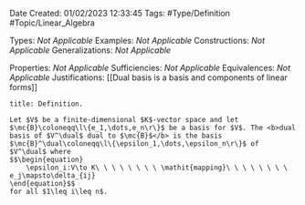 <div class="topSpace"></div>

Date Created: 01/02/2023 12:33:45
Tags: #Type/Definition #Topic/Linear_Algebra

Types: <i>Not Applicable</i>
Examples: <i>Not Applicable</i>
Constructions: <i>Not Applicable</i>
Generalizations: <i>Not Applicable</i>

Properties: <i>Not Applicable</i>
Sufficiencies: <i>Not Applicable</i>
Equivalences: <i>Not Applicable</i>
Justifications: [[Dual basis is a basis and components of linear forms]]

``` ad-Definition
title: Definition.

Let $V$ be a finite-dimensional $K$-vector space and let $\mc{B}\coloneqq\l\{e_1,\dots,e_n\r\}$ be a basis for $V$. The <b>dual basis of $V^\dual$ dual to $\mc{B}$</b> is the basis $\mc{B}^\dual\coloneqq\l\{\epsilon_1,\dots,\epsilon_n\r\}$ of $V^\dual$ where
$$\begin{equation}
    \epsilon_i:V\to K\ \ \ \ \ \ \ \ \mathit{mapping}\ \ \ \ \ \ \ \ e_j\mapsto\delta_{ij}
\end{equation}$$
for all $1\leq i\leq n$.

```
